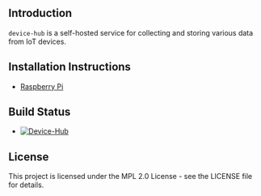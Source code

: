 ## Introduction

`device-hub` is a self-hosted service for collecting and storing various data from IoT devices.

## Installation Instructions

- [Raspberry Pi](docs/rpi.md)

## Build Status

- [![Device-Hub](https://github.com/open-control-systems/device-hub/actions/workflows/build.yml/badge.svg?branch=master)](https://github.com/open-control-systems/device-hub/actions/workflows/build.yml)

## License

This project is licensed under the MPL 2.0 License - see the LICENSE file for details.
